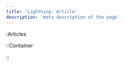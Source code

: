 ```yaml
---
title: 'Lightning: Article'
description: 'meta description of the page'
---
```



:Articles



::Container


::